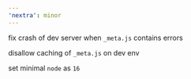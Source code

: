 ```yaml
---
'nextra': minor
---
```


fix crash of dev server when `_meta.js` contains errors

disallow caching of `_meta.js` on dev env

set minimal `node` as `16`
